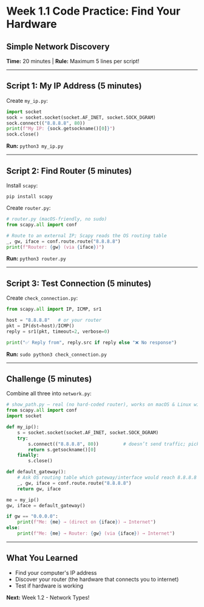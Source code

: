 # Week 1.1 Code Practice: Find Your Hardware

## Simple Network Discovery
**Time:** 20 minutes | **Rule:** Maximum 5 lines per script!

---

## Script 1: My IP Address (5 minutes)

Create `my_ip.py`:

```python
import socket
sock = socket.socket(socket.AF_INET, socket.SOCK_DGRAM)
sock.connect(("8.8.8.8", 80))
print(f"My IP: {sock.getsockname()[0]}")
sock.close()
```

**Run:** `python3 my_ip.py`

---

## Script 2: Find Router (5 minutes)

Install `scapy`: 

```
pip install scapy
```

Create `router.py`:

```python
# router.py (macOS-friendly, no sudo)
from scapy.all import conf

# Route to an external IP; Scapy reads the OS routing table
_, gw, iface = conf.route.route("8.8.8.8")
print(f"Router: {gw} (via {iface})")
```

**Run:** `python3 router.py`

---

## Script 3: Test Connection (5 minutes)

Create `check_connection.py`:

```python
from scapy.all import IP, ICMP, sr1

host = "8.8.8.8"   # or your router
pkt = IP(dst=host)/ICMP()
reply = sr1(pkt, timeout=2, verbose=0)

print("✅ Reply from", reply.src if reply else "❌ No response")
```

**Run:** `sudo python3 check_connection.py`

---

## Challenge (5 minutes)

Combine all three into `network.py`:

```python
# show_path.py — real (no hard-coded router), works on macOS & Linux without sudo
from scapy.all import conf
import socket

def my_ip():
    s = socket.socket(socket.AF_INET, socket.SOCK_DGRAM)
    try:
        s.connect(("8.8.8.8", 80))         # doesn’t send traffic; picks the outbound iface
        return s.getsockname()[0]
    finally:
        s.close()

def default_gateway():
    # Ask OS routing table which gateway/interface would reach 8.8.8.8
    _, gw, iface = conf.route.route("8.8.8.8")
    return gw, iface

me = my_ip()
gw, iface = default_gateway()

if gw == "0.0.0.0":
    print(f"Me: {me} → (direct on {iface}) → Internet")
else:
    print(f"Me: {me} → Router: {gw} (via {iface}) → Internet")
```

---

## What You Learned
- Find your computer's IP address
- Discover your router (the hardware that connects you to internet)
- Test if hardware is working

**Next:** Week 1.2 - Network Types!